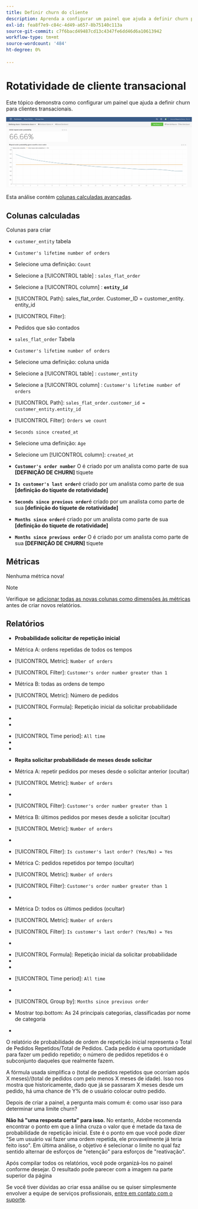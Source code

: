 ```yaml
---
title: Definir churn do cliente
description: Aprenda a configurar um painel que ajuda a definir churn para clientes transacionais.
exl-id: fea8f7e9-c84c-4d49-a657-8b75140c113a
source-git-commit: c7f6bacd49487cd13c4347fe6dd46d6a10613942
workflow-type: tm+mt
source-wordcount: '484'
ht-degree: 0%

---
```


# Rotatividade de cliente transacional

Este tópico demonstra como configurar um painel que ajuda a definir churn para clientes transacionais.

![](../../assets/churn-deashboard.png)

Esta análise contém [colunas calculadas avançadas](../data-warehouse-mgr/adv-calc-columns.md).

## Colunas calculadas

Colunas para criar

* `customer_entity` tabela
* `Customer's lifetime number of orders`
* Selecione uma definição: `Count`
* Selecione a [!UICONTROL table] : `sales_flat_order`
* Selecione a [!UICONTROL column] : **`entity_id`**
* [!UICONTROL Path]: sales_flat_order. Customer_ID = customer_entity. entity_id
* [!UICONTROL Filter]:
* Pedidos que são contados

* `sales_flat_order` Tabela
* `Customer's lifetime number of orders`
* Selecione uma definição: coluna unida
* Selecione a [!UICONTROL table] : `customer_entity`
* Selecione a [!UICONTROL column] : `Customer's lifetime number of orders`
* [!UICONTROL Path]: `sales_flat_order.customer_id = customer_entity.entity_id`
* [!UICONTROL Filter]: `Orders we count`

* `Seconds since created_at`
* Selecione uma definição: `Age`
* Selecione um [!UICONTROL column]: `created_at`

* **`Customer's order number`** O é criado por um analista como parte de sua **[DEFINIÇÃO DE CHURN]** tíquete
* **`Is customer's last order`**&#x200B;é criado por um analista como parte de sua **[definição do tíquete de rotatividade]**
* **`Seconds since previous order`**&#x200B;é criado por um analista como parte de sua **[definição do tíquete de rotatividade]**
* **`Months since order`**&#x200B;é criado por um analista como parte de sua **[definição do tíquete de rotatividade]**
* **`Months since previous order`** O é criado por um analista como parte de sua **[DEFINIÇÃO DE CHURN]** tíquete

## Métricas

Nenhuma métrica nova!

>[!NOTE]
>
>Verifique se [adicionar todas as novas colunas como dimensões às métricas](../data-warehouse-mgr/manage-data-dimensions-metrics.md) antes de criar novos relatórios.

## Relatórios

* **Probabilidade solicitar de repetição inicial**
* Métrica A: ordens repetidas de todos os tempos
* [!UICONTROL Metric]: `Number of orders`
* [!UICONTROL Filter]: `Customer's order number greater than 1`

* Métrica B: todas as ordens de tempo
* [!UICONTROL Metric]: Número de pedidos

* [!UICONTROL Formula]: Repetição inicial da solicitar probabilidade
* 
   [! Fórmula UICONTROL]: `A/B`
* 

   [!UICONTROL Format]: `Percent`

* [!UICONTROL Time period]: `All time`
* 
   [!UICONTROL Interval]: `None`
* 

   [!UICONTROL Chart type]: `Scalar`

* **Repita solicitar probabilidade de meses desde solicitar**
* Métrica A: repetir pedidos por meses desde o solicitar anterior (ocultar)
* [!UICONTROL Metric]: `Number of orders`
* 
   [!UICONTROL Perspective]: `Cumulative`
* [!UICONTROL Filter]: `Customer's order number greater than 1`

* Métrica B: últimos pedidos por meses desde a solicitar (ocultar)
* [!UICONTROL Metric]: `Number of orders`
* 
   [!UICONTROL Perspective]: `Cumulative`
* [!UICONTROL Filter]: `Is customer's last order? (Yes/No) = Yes`

* Métrica C: pedidos repetidos por tempo (ocultar)
* [!UICONTROL Metric]: `Number of orders`
* [!UICONTROL Filter]: `Customer's order number greater than 1`

* 

   [! UICONTROL Group by]: `Independent`

* Métrica D: todos os últimos pedidos (ocultar)
* [!UICONTROL Metric]: `Number of orders`
* [!UICONTROL Filter]: `Is customer's last order? (Yes/No) = Yes`

* 

   [! UICONTROL Group by]: `Independent`

* [!UICONTROL Formula]: Repetição inicial da solicitar probabilidade
* 
   [! Fórmula UICONTROL]: `(C-A)/(C+D-A-B)`
* 

   [!UICONTROL Format]: `Percent`

* [!UICONTROL Time period]: `All time`
* 
   [!UICONTROL Interval]: `None`
* [!UICONTROL Group by]: `Months since previous order`
* Mostrar top.bottom: As 24 principais categorias, classificadas por nome de categoria

* 

   [!UICONTROL Chart type]: `Line`

O relatório de probabilidade de ordem de repetição inicial representa o Total de Pedidos Repetidos/Total de Pedidos. Cada pedido é uma oportunidade para fazer um pedido repetido; o número de pedidos repetidos é o subconjunto daqueles que realmente fazem.

A fórmula usada simplifica o (total de pedidos repetidos que ocorriam após X meses)/(total de pedidos com pelo menos X meses de idade). Isso nos mostra que historicamente, dado que já se passaram X meses desde um pedido, há uma chance de Y% de o usuário colocar outro pedido.

Depois de criar a painel, a pergunta mais comum é: como usar isso para determinar uma limite churn?

**Não há &quot;uma resposta certa&quot; para isso.** No entanto, Adobe recomenda encontrar o ponto em que a linha cruza o valor que é metade da taxa de probabilidade de repetição inicial. Este é o ponto em que você pode dizer &quot;Se um usuário vai fazer uma ordem repetida, ele provavelmente já teria feito isso&quot;. Em última análise, o objetivo é selecionar o limite no qual faz sentido alternar de esforços de &quot;retenção&quot; para esforços de &quot;reativação&quot;.

Após compilar todos os relatórios, você pode organizá-los no painel conforme desejar. O resultado pode parecer com a imagem na parte superior da página

Se você tiver dúvidas ao criar essa análise ou se quiser simplesmente envolver a equipe de serviços profissionais, [entre em contato com o suporte](https://experienceleague.adobe.com/docs/commerce-knowledge-base/kb/troubleshooting/miscellaneous/mbi-service-policies.html).

